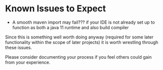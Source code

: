 # Known Issues to Expect

- A smooth maven import may fail??? if your IDE is not already set up to function
as both a java 11 runtime and also build compiler

Since this is something well worth doing anyway (required for some later functionality
within the scope of later projects) it is worth wrestling through these issues.

Please consider documenting your process if you feel others could gain from your experience.